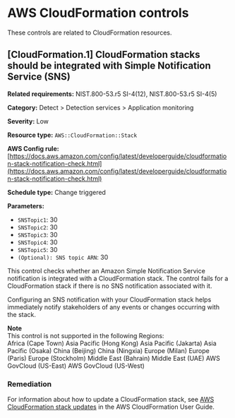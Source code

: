 # AWS CloudFormation controls<a name="cloudformation-controls"></a>

These controls are related to CloudFormation resources\.

## \[CloudFormation\.1\] CloudFormation stacks should be integrated with Simple Notification Service \(SNS\)<a name="cloudformation-1"></a>

**Related requirements:** NIST\.800\-53\.r5 SI\-4\(12\), NIST\.800\-53\.r5 SI\-4\(5\)

**Category:** Detect > Detection services > Application monitoring

**Severity:** Low

**Resource type:** `AWS::CloudFormation::Stack`

**AWS Config rule:** [https://docs.aws.amazon.com/config/latest/developerguide/cloudformation-stack-notification-check.html](https://docs.aws.amazon.com/config/latest/developerguide/cloudformation-stack-notification-check.html)

**Schedule type:** Change triggered

**Parameters:**
+ `SNSTopic1`: 30
+ `SNSTopic2`: 30
+ `SNSTopic3`: 30
+ `SNSTopic4`: 30
+ `SNSTopic5`: 30
+ `(Optional): SNS topic ARN`: 30

This control checks whether an Amazon Simple Notification Service notification is integrated with a CloudFormation stack\. The control fails for a CloudFormation stack if there is no SNS notification associated with it\. 

Configuring an SNS notification with your CloudFormation stack helps immediately notify stakeholders of any events or changes occurring with the stack\.

**Note**  
This control is not supported in the following Regions:  
Africa \(Cape Town\)
Asia Pacific \(Hong Kong\)
Asia Pacific \(Jakarta\)
Asia Pacific \(Osaka\)
China \(Beijing\)
China \(Ningxia\)
Europe \(Milan\)
Europe \(Paris\)
Europe \(Stockholm\)
Middle East \(Bahrain\)
Middle East \(UAE\)
AWS GovCloud \(US\-East\)
AWS GovCloud \(US\-West\)

### Remediation<a name="cloudformation-1-remediation"></a>

For information about how to update a CloudFormation stack, see [AWS CloudFormation stack updates](https://docs.aws.amazon.com/AWSCloudFormation/latest/UserGuide/using-cfn-updating-stacks) in the AWS CloudFormation User Guide\.